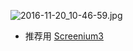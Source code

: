 
![2016-11-20_10-46-59.jpg](https://cdn.uptmr.com/upupmo-article/mac/basic/mac-system-48-record-video.png)

- 推荐用 [Screenium3](https://www.uptmr.com/subject?cpid=111111111111111211)
